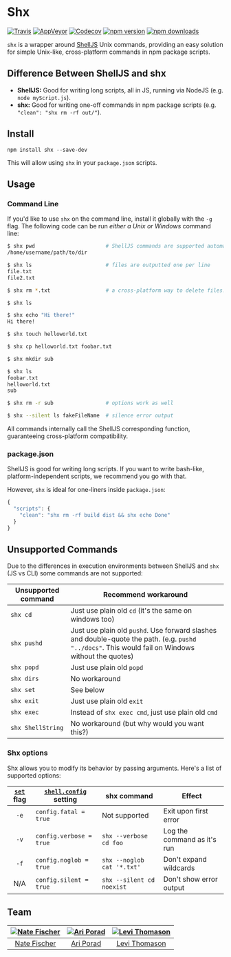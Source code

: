 # Shx

[![Travis](https://img.shields.io/travis/shelljs/shx/master.svg?style=flat-square&label=unix)](https://travis-ci.org/shelljs/shx)
[![AppVeyor](https://img.shields.io/appveyor/ci/shelljs/shx/master.svg?style=flat-square&label=windows)](https://ci.appveyor.com/project/shelljs/shx/branch/master)
[![Codecov](https://img.shields.io/codecov/c/github/shelljs/shx/master.svg?style=flat-square&label=coverage)](https://codecov.io/gh/shelljs/shx)
[![npm version](https://img.shields.io/npm/v/shx.svg?style=flat-square)](https://www.npmjs.com/package/shx)
[![npm downloads](https://img.shields.io/npm/dm/shx.svg?style=flat-square)](https://www.npmjs.com/package/shx)

`shx` is a wrapper around [ShellJS](https://github.com/shelljs/shelljs) Unix
commands, providing an easy solution for simple Unix-like, cross-platform
commands in npm package scripts.

## Difference Between ShellJS and shx

- **ShellJS:** Good for writing long scripts, all in JS, running via NodeJS (e.g. `node myScript.js`).
- **shx:** Good for writing one-off commands in npm package scripts (e.g. `"clean": "shx rm -rf out/"`).

## Install

```shell
npm install shx --save-dev
```
This will allow using `shx` in your `package.json` scripts.

## Usage

### Command Line

If you'd like to use `shx` on the command line, install it globally with the `-g` flag.
The following code can be run *either a Unix or Windows* command line:

```Bash
$ shx pwd                       # ShellJS commands are supported automatically
/home/username/path/to/dir

$ shx ls                        # files are outputted one per line
file.txt
file2.txt

$ shx rm *.txt                  # a cross-platform way to delete files!

$ shx ls

$ shx echo "Hi there!"
Hi there!

$ shx touch helloworld.txt

$ shx cp helloworld.txt foobar.txt

$ shx mkdir sub

$ shx ls
foobar.txt
helloworld.txt
sub

$ shx rm -r sub                 # options work as well

$ shx --silent ls fakeFileName  # silence error output
```

All commands internally call the ShellJS corresponding function, guaranteeing
cross-platform compatibility.

### package.json

ShellJS is good for writing long scripts. If you want to write bash-like,
platform-independent scripts, we recommend you go with that.

However, `shx` is ideal for one-liners inside `package.json`:

```javascript
{
  "scripts": {
    "clean": "shx rm -rf build dist && shx echo Done"
  }
}
```

## Unsupported Commands

Due to the differences in execution environments between ShellJS and `shx` (JS vs CLI) some commands are not supported:

| Unsupported command | Recommend workaround |
| ------------------- | -------------------- |
| `shx cd`            | Just use plain old `cd` (it's the same on windows too) |
| `shx pushd`         | Just use plain old `pushd`. Use forward slashes and double-quote the path. (e.g. `pushd "../docs"`. This would fail on Windows without the quotes) |
| `shx popd`          | Just use plain old `popd` |
| `shx dirs`          | No workaround |
| `shx set`           | See below |
| `shx exit`          | Just use plain old `exit` |
| `shx exec`          | Instead of `shx exec cmd`, just use plain old `cmd` |
| `shx ShellString`   | No workaround (but why would you want this?) |

### Shx options

Shx allows you to modify its behavior by passing arguments. Here's a list of
supported options:

| [`set`](https://github.com/shelljs/shelljs#setoptions) flag | [`shell.config`](https://github.com/shelljs/shelljs#configuration) setting | shx command | Effect |
|:---:| --- | --- | --- |
| `-e` | `config.fatal = true` | Not supported | Exit upon first error |
| `-v` | `config.verbose = true` | `shx --verbose cd foo` | Log the command as it's run |
| `-f` | `config.noglob = true` | `shx --noglob cat '*.txt'` | Don't expand wildcards |
| N/A | `config.silent = true` | `shx --silent cd noexist` | Don't show error output |

## Team

| [![Nate Fischer](https://avatars.githubusercontent.com/u/5801521?s=130)](https://github.com/nfischer) | [![Ari Porad](https://avatars1.githubusercontent.com/u/1817508?v=3&s=130)](http://github.com/ariporad) | [![Levi Thomason](https://avatars1.githubusercontent.com/u/5067638?v=3&s=130)](https://github.com/levithomason) |
|:---:|:---:|:---:|
| [Nate Fischer](https://github.com/nfischer) | [Ari Porad](http://github.com/ariporad) | [Levi Thomason](https://github.com/levithomason) |
